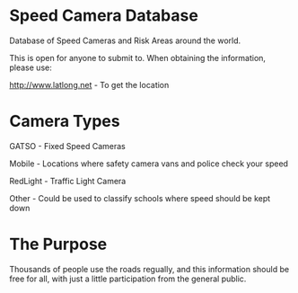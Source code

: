 # Speed Camera Database
Database of Speed Cameras and Risk Areas around the world.


This is open for anyone to submit to. When obtaining the information, please use:

http://www.latlong.net - To get the location

# Camera Types

GATSO - Fixed Speed Cameras

Mobile - Locations where safety camera vans and police check your speed

RedLight - Traffic Light Camera

Other - Could be used to classify schools where speed should be kept down
	

# The Purpose
Thousands of people use the roads regually, and this information should be free for all, with just a little participation from the general public.

